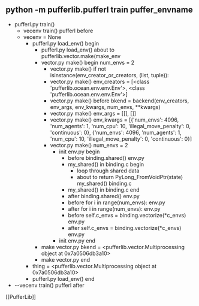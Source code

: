 ## python -m pufferlib.pufferl train puffer_envname
- pufferl.py train()
  - vecenv train() pufferl before
  - vecenv = None
    - pufferl.py load_env() begin
      - pufferl.py load_env() about to pufferlib.vector.make(make_env
      - vector.py make() begin num_envs = 2
        - vector.py make() if not isinstance(env_creator_or_creators, (list, tuple)):
        - vector.py make() env_creators = [<class 'pufferlib.ocean.env.env.Env'>, <class 'pufferlib.ocean.env.env.Env'>]
        - vector.py make() before bkend = backend(env_creators, env_args, env_kwargs, num_envs, **kwargs)
        - vector.py make() env_args = [[], []]
        - vector.py make() env_kwargs = [{'num_envs': 4096, 'num_agents': 1, 'num_cpu': 10, 'illegal_move_penalty': 0, 'continuous': 0}, {'num_envs': 4096, 'num_agents': 1, 'num_cpu': 10, 'illegal_move_penalty': 0, 'continuous': 0}]
        - vector.py make() num_envs = 2
          - init env.py begin
            - before binding.shared() env.py
            - my_shared() in binding.c begin
              - loop through shared data
              - about to return PyLong_FromVoidPtr(state) my_shared() binding.c
            - my_shared() in binding.c end
            - after binding.shared() env.py
            - before for i in range(num_envs): env.py
            - after for i in range(num_envs): env.py
            - before self.c_envs = binding.vectorize(*c_envs) env.py
            - after self.c_envs = binding.vectorize(*c_envs) env.py
          - init env.py end
      - make vector.py bkend = <pufferlib.vector.Multiprocessing object at 0x7a0506db3a10>
      - make vector.py end
    - thing = <pufferlib.vector.Multiprocessing object at 0x7a0506db3a10>
    - pufferl.py load_env() end
- --vecenv train() pufferl after

[[PufferLib]]
